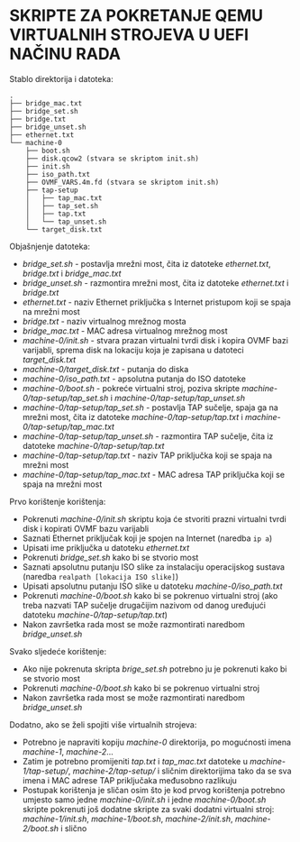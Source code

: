 # SKRIPTE ZA POKRETANJE QEMU VIRTUALNIH STROJEVA U UEFI NAČINU RADA

Stablo direktorija i datoteka:

```
.
├── bridge_mac.txt
├── bridge_set.sh
├── bridge.txt
├── bridge_unset.sh
├── ethernet.txt
└── machine-0
    ├── boot.sh
    ├── disk.qcow2 (stvara se skriptom init.sh)
    ├── init.sh
    ├── iso_path.txt
    ├── OVMF_VARS.4m.fd (stvara se skriptom init.sh)
    ├── tap-setup
    │   ├── tap_mac.txt
    │   ├── tap_set.sh
    │   ├── tap.txt
    │   └── tap_unset.sh
    └── target_disk.txt
```

Objašnjenje datoteka:

* *bridge_set.sh* - postavlja mrežni most, čita iz datoteke *ethernet.txt*, *bridge.txt* i *bridge_mac.txt*
* *bridge_unset.sh* - razmontira mrežni most, čita iz datoteke *ethernet.txt* i *bridge.txt*
* *ethernet.txt* - naziv Ethernet priključka s Internet pristupom koji se spaja na mrežni most
* *bridge.txt* - naziv virtualnog mrežnog mosta
* *bridge_mac.txt* - MAC adresa virtualnog mrežnog most
* *machine-0/init.sh* - stvara prazan virtualni tvrdi disk i kopira OVMF bazi varijabli, sprema disk na lokaciju koja je zapisana u datoteci *target_disk.txt*
* *machine-0/target_disk.txt* - putanja do diska
* *machine-0/iso_path.txt* - apsolutna putanja do ISO datoteke
* *machine-0/boot.sh* - pokreće virtualni stroj, poziva skripte *machine-0/tap-setup/tap_set.sh* i *machine-0/tap-setup/tap_unset.sh*
* *machine-0/tap-setup/tap_set.sh* - postavlja TAP sučelje, spaja ga na mrežni most, čita iz datoteke *machine-0/tap-setup/tap.txt* i *machine-0/tap-setup/tap_mac.txt*
* *machine-0/tap-setup/tap_unset.sh* - razmontira TAP sučelje, čita iz datoteke *machine-0/tap-setup/tap.txt*
* *machine-0/tap-setup/tap.txt* - naziv TAP priključka koji se spaja na mrežni most
* *machine-0/tap-setup/tap_mac.txt* - MAC adresa TAP priključka koji se spaja na mrežni most

Prvo korištenje korištenja:

* Pokrenuti *machine-0/init.sh* skriptu koja će stvoriti prazni virtualni tvrdi disk i kopirati OVMF bazu varijabli
* Saznati Ethernet priključak koji je spojen na Internet (naredba ```ip a```)
* Upisati ime priključka u datoteku *ethernet.txt*
* Pokrenuti *bridge_set.sh* kako bi se stvorio most
* Saznati apsolutnu putanju ISO slike za instalaciju operacijskog sustava (naredba ```realpath [lokacija ISO slike]```)
* Upisati apsolutnu putanju ISO slike u datoteku *machine-0/iso_path.txt*
* Pokrenuti *machine-0/boot.sh* kako bi se pokrenuo virtualni stroj (ako treba nazvati TAP sučelje drugačijim nazivom od danog uređujući datoteku *machine-0/tap-setup/tap.txt*)
* Nakon završetka rada most se može razmontirati naredbom *bridge_unset.sh*

Svako sljedeće korištenje:

* Ako nije pokrenuta skripta *brige_set.sh* potrebno ju je pokrenuti kako bi se stvorio most
* Pokrenuti *machine-0/boot.sh* kako bi se pokrenuo virtualni stroj
* Nakon završetka rada most se može razmontirati naredbom *bridge_unset.sh*

Dodatno, ako se želi spojiti više virtualnih strojeva:

* Potrebno je napraviti kopiju *machine-0* direktorija, po mogućnosti imena *machine-1*, *machine-2*...
* Zatim je potrebno promijeniti *tap.txt* i *tap_mac.txt* datoteke u *machine-1/tap-setup/*, *machine-2/tap-setup/* i sličnim direktorijima tako da se sva imena i MAC adrese TAP priključaka međusobno razlikuju
* Postupak korištenja je sličan osim što je kod prvog korištenja potrebno umjesto samo jedne *machine-0/init.sh* i jedne *machine-0/boot.sh* skripte pokrenuti još dodatne skripte za svaki dodatni virtualni stroj: *machine-1/init.sh*, *machine-1/boot.sh*, *machine-2/init.sh*, *machine-2/boot.sh* i slično
